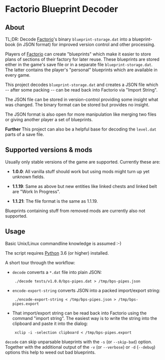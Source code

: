 Factorio Blueprint Decoder
==========================

## About

TL;DR: Decode [Factorio]'s binary `blueprint-storage.dat` into a blueprint-book
(in JSON format) for improved version control and other processing.

Players of [Factorio] can create "blueprints" which make it easier to store
plans of sections of their factory for later reuse. These blueprints are
stored either in the game's save file or in a separate file
`blueprint-storage.dat`. The latter contains the player's "personal" blueprints
which are available in every game.

This project decodes `blueprint-storage.dat` and creates a JSON file which
-- after some packing -- can be read back into Factorio via "Import String".

The JSON file can be stored in version-control providing some insight
what was changed. The binary format can be stored but provides no insight.

The JSON format is also open for more manipulation like merging two files or giving
another player a set of blueprints.

**Further** This project can also be a helpful base for decoding the `level.dat`
parts of a save file.

[Factorio]: https://factorio.com/

## Supported versions & mods

Usually only stable versions of the game are supported. Currently these are:

 - **1.0.0**: All vanilla stuff should work but using mods might turn up yet unknown fields.

 - **1.1.19**: Same as above but new entities like linked chests and linked belt are "Work In Progress".

 - **1.1.21**: The file format is the same as 1.1.19.

Blueprints containing stuff from removed mods are currently also not supported.

## Usage

Basic Unix/Linux commandline knowledge is assumed :-)

The script requires [Python] 3.6 (or higher) installed.

A short tour through the workflow:

 - `decode` converts a `*.dat` file into plain JSON:

		./decode tests/v1.0.0/bps-pipes.dat > /tmp/bps-pipes.json

 - `encode-export-string` converts JSON into a packed import/export string:

		./encode-export-string < /tmp/bps-pipes.json > /tmp/bps-pipes.export

 - That import/export string can be read back into Factorio using the command
"import string". The easiest way is to write the string into the clipboard
and paste it into the dialog:

		xclip -i -selection clipboard < /tmp/bps-pipes.export

`decode` can skip unparsable blueprints with the `-s` (or `--skip-bad`) option. Together with
the additional output of the `-v` (or `--verbose`) or `-d` (`--debug`) options this help to
weed out bad blueprints.


[Python]: https://www.python.org/
